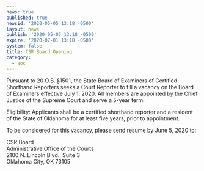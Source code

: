 ```yaml
---
news: true
published: true
newsid: '2020-05-05 13:18 -0500'
layout: news
publish: '2020-05-05 13:18 -0500'
expire: '2020-07-01 13:18 -0500'
system: false
title: CSR Board Opening
category:
  - aoc
---
```

Pursuant to 20 O.S. §1501, the State Board of Examiners of Certified Shorthand Reporters seeks a Court Reporter to fill a vacancy on the Board of Examiners effective July 1, 2020.  All members are appointed by the Chief Justice of the Supreme Court and serve a 5-year term.  

Eligibility:  Applicants shall be a certified shorthand reporter and a resident of the State of Oklahoma for at least five years, prior to appointment.  

To be considered for this vacancy, please send resume by June 5, 2020 to:  

CSR Board  
Administrative Office of the Courts  
2100 N. Lincoln Blvd., Suite 3  
Oklahoma City, OK  73105
